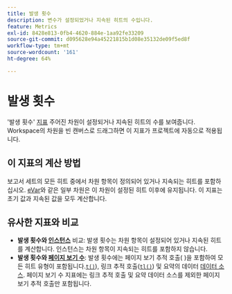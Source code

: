 ```yaml
---
title: 발생 횟수
description: 변수가 설정되었거나 지속된 히트의 수입니다.
feature: Metrics
exl-id: 8428e813-0fb4-4620-884e-1aa92fe33209
source-git-commit: d095628e94a45221815b1d08e35132de09f5ed8f
workflow-type: tm+mt
source-wordcount: '161'
ht-degree: 64%

---
```


# 발생 횟수

&#39;발생 횟수&#39; [지표](overview.md) 주어진 차원이 설정되거나 지속된 히트의 수를 보여줍니다. Workspace의 차원을 빈 캔버스로 드래그하면 이 지표가 프로젝트에 자동으로 적용됩니다.

## 이 지표의 계산 방법

보고서 세트의 모든 히트 중에서 차원 항목이 정의되어 있거나 지속되는 히트를 포함하십시오. [eVar](../dimensions/evar.md)와 같은 일부 차원은 이 차원이 설정된 히트 이후에 유지됩니다. 이 지표는 초기 값과 지속된 값을 모두 계산합니다.

## 유사한 지표와 비교

* **발생 횟수와 [인스턴스](instances.md)** 비교: 발생 횟수는 차원 항목이 설정되어 있거나 지속된 히트를 계산합니다. 인스턴스는 차원 항목이 지속되는 히트를 포함하지 않습니다.
* **발생 횟수와 [페이지 보기 수](page-views.md)**: 발생 횟수에는 페이지 보기 추적 호출( )을 포함하여 모든 히트 유형이 포함됩니다.[`t()`](/help/implement/vars/functions/t-method.md)), 링크 추적 호출([`tl()`](/help/implement/vars/functions/tl-method.md)) 및 요약의 데이터 [데이터 소스](/help/import/data-sources/overview.md). 페이지 보기 수 지표에는 링크 추적 호출 및 요약 데이터 소스를 제외한 페이지 보기 추적 호출만 포함됩니다.
